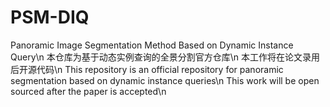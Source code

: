 # PSM-DIQ
Panoramic Image Segmentation Method Based on Dynamic Instance Query\n
本仓库为基于动态实例查询的全景分割官方仓库\n
本工作将在论文录用后开源代码\n
This repository is an official repository for panoramic segmentation based on dynamic instance queries\n
This work will be open sourced after the paper is accepted\n